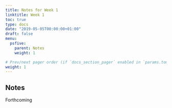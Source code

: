 ```yaml
---
title: Notes for Week 1
linktitle: Week 1
toc: true
type: docs
date: "2019-05-05T00:00:00+01:00"
draft: false
menu:
  psfive:
    parent: Notes
    weight: 1

# Prev/next pager order (if `docs_section_pager` enabled in `params.toml`)
weight: 1
---
```


## Notes 

Forthcoming 